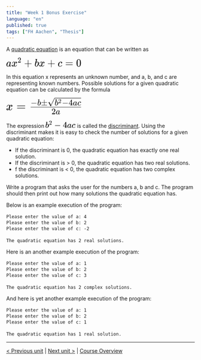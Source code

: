 ```yaml
---
title: "Week 1 Bonus Exercise"
language: "en"
published: true
tags: ["FH Aachen", "Thesis"]
---
```


A [quadratic equation](https://en.wikipedia.org/wiki/Quadratic_equation) is an equation that can be written as

<img src="imgs/openSAP_python1_Week_1_BO_formula_1.png" width="200"><br>

In this equation x represents an unknown number, and a, b, and c are representing known numbers. Possible solutions for a given quadratic equation can be calculated by the formula

<img src="imgs/openSAP_python1_Week_1_BO_formula_2.png" width="200"><br>

The expression <img src="imgs/openSAP_python1_Week_1_BO_formula_3.png" width="80"> is called the [discriminant](https://en.wikipedia.org/wiki/Quadratic_equation#Discriminant). Using the discriminant makes it is easy to check the number of solutions for a given quadratic equation:

+ If the discriminant is 0, the quadratic equation has exactly one real solution.
+ If the discriminant is > 0, the quadratic equation has two real solutions.
+ f the discriminant is < 0, the quadratic equation has two complex solutions.

Write a program that asks the user for the numbers a, b and c. The program should then print out how many solutions the quadratic equation has.

Below is an example execution of the program:

```Py
Please enter the value of a: 4
Please enter the value of b: 2
Please enter the value of c: -2

The quadratic equation has 2 real solutions.
```
Here is an another example execution of the program:

```Py
Please enter the value of a: 1
Please enter the value of b: 2
Please enter the value of c: 3

The quadratic equation has 2 complex solutions.
```

And here is yet another example execution of the program:

```Py
Please enter the value of a: 1
Please enter the value of b: 2
Please enter the value of c: 1

The quadratic equation has 1 real solution.
```

---

[< Previous unit](/teaching/python-mooc/week1_assignment_exercise_solution) | [Next unit >](/teaching/python-mooc/week1_bonus_exercise_solution) |
[Course Overview](/teaching/python-mooc)